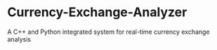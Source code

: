 # Currency-Exchange-Analyzer
A C++ and Python integrated system for real-time currency exchange analysis
